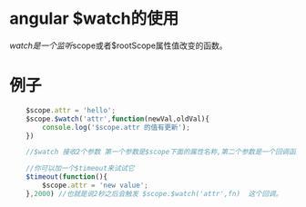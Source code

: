 # angular $watch的使用

$watch 是一个监听$scope或者$rootScope属性值改变的函数。

# 例子

```js
    $scope.attr = 'hello';
    $scope.$watch('attr',function(newVal,oldVal){ 
        console.log('$scope.attr 的值有更新');
    })

    //$watch 接收2个参数 第一个参数是$scope下面的属性名称,第二个参数是一个回调函数 该函数会在 被监听的属性的值发生改变的时候调用。

    //你可以加一个$timeout来试试它
    $timeout(function(){
        $scope.attr = 'new value';
    },2000) //也就是说2秒之后会触发 $scope.$watch('attr',fn)  这个回调。
```
